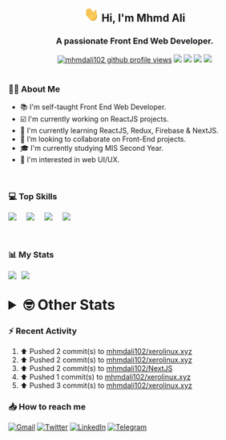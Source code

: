 <h2 align="center"><img src="./Hi.gif" width="30px" height="30px"> Hi, I'm Mhmd Ali</h2>

<h3 align="center">A passionate Front End Web Developer.</h3>

<div align="center">
  <a href="#"><img src="https://komarev.com/ghpvc/?username=mhmdali102&style=for-the-badge&logo=" alt="mhmdali102 github profile views" /></a>
  <a href="https://www.linux.org"><img src="https://img.shields.io/badge/OS-Linux-e06c75?style=for-the-badge&logo=linux" /></a>
	<a href="https://archlinux.org"><img src="https://img.shields.io/badge/DISTRO-Arch-56b6c2?style=for-the-badge&logo=arch-linux" /></a>
	<a href="https://dwm.suckless.org"><img src="https://img.shields.io/badge/WM-DWM-005577?style=for-the-badge&logo=dwm" /></a>
	<a href="https://neovim.io"><img src="https://img.shields.io/badge/IDE-Neovim-98c379?style=for-the-badge&logo=neovim" /></a>
</div>

<br>

### :man_technologist: About Me

- :books: I'm self-taught Front End Web Developer.
- :ballot_box_with_check: I'm currently working on ReactJS projects.
- :dart: I'm currently learning ReactJS, Redux, Firebase & NextJS.
- :eyes: I’m looking to collaborate on Front-End projects.
- :mortar_board: I'm currently studying MIS Second Year.
- :art: I'm interested in web UI/UX.

<br>

### :computer: Top Skills

<div style="display:flex;">
<img width ='36px' src ='https://raw.githubusercontent.com/rahulbanerjee26/githubAboutMeGenerator/main/icons/html.svg' />
<img width ='36px' src ='https://raw.githubusercontent.com/rahulbanerjee26/githubAboutMeGenerator/main/icons/css.svg' />
<img width ='36px' src ='https://raw.githubusercontent.com/rahulbanerjee26/githubAboutMeGenerator/main/icons/javascript.svg' />
<img width ='36px' src ='https://raw.githubusercontent.com/rahulbanerjee26/githubAboutMeGenerator/main/icons/reactjs.svg' />
</div>

<br>
<br>

### :bar_chart: My Stats

<img src="https://github-readme-stats.vercel.app/api?username=mhmdali102&show_icons=true&locale=en" width="49%" /><span style="display:inline-block;width:2%"></span><img src="https://github-readme-streak-stats.herokuapp.com/?user=mhmdali102&" width="49%" />

<br>

<details>
<summary style="font-size: 1.75rem; font-weight: bold;"><strong style="font-size: 1.75rem; font-weight: bold;"> 🤓 Other Stats </strong></summary>
<br>

<!--START_SECTION:waka-->
![Lines of code](https://img.shields.io/badge/From%20Hello%20World%20I%27ve%20Written-231%20Thousand%20lines%20of%20code-blue)

**🐱 My GitHub Data** 

> 🏆 593 Contributions in the Year 2022
 > 
> 📦 330.7 kB Used in GitHub's Storage 
 > 
> 💼 Opted to Hire
 > 
> 📜 19 Public Repositories 
 > 
> 🔑 6 Private Repositories  
 > 
**I'm a Night 🦉** 

```text
🌞 Morning    78 commits     ██░░░░░░░░░░░░░░░░░░░░░░░   9.56% 
🌆 Daytime    183 commits    █████░░░░░░░░░░░░░░░░░░░░   22.43% 
🌃 Evening    346 commits    ██████████░░░░░░░░░░░░░░░   42.4% 
🌙 Night      209 commits    ██████░░░░░░░░░░░░░░░░░░░   25.61%

```
📅 **I'm Most Productive on Monday** 

```text
Monday       162 commits    █████░░░░░░░░░░░░░░░░░░░░   19.85% 
Tuesday      103 commits    ███░░░░░░░░░░░░░░░░░░░░░░   12.62% 
Wednesday    113 commits    ███░░░░░░░░░░░░░░░░░░░░░░   13.85% 
Thursday     88 commits     ██░░░░░░░░░░░░░░░░░░░░░░░   10.78% 
Friday       89 commits     ██░░░░░░░░░░░░░░░░░░░░░░░   10.91% 
Saturday     124 commits    ███░░░░░░░░░░░░░░░░░░░░░░   15.2% 
Sunday       137 commits    ████░░░░░░░░░░░░░░░░░░░░░   16.79%

```


📊 **This Week I Spent My Time On** 

```text
⌚︎ Time Zone: Asia/Beirut

💬 Programming Languages: 
Lua                      34 mins             ████████░░░░░░░░░░░░░░░░░   34.54% 
conf                     15 mins             ███░░░░░░░░░░░░░░░░░░░░░░   15.11% 
JavaScript               13 mins             ███░░░░░░░░░░░░░░░░░░░░░░   13.36% 
Other                    13 mins             ███░░░░░░░░░░░░░░░░░░░░░░   13.03% 
CSS                      9 mins              ██░░░░░░░░░░░░░░░░░░░░░░░   9.76%

🔥 Editors: 
Neovim                   1 hr 29 mins        █████████████████████████   100.0%

🐱‍💻 Projects: 
mhmdali102               1 hr 6 mins         ████████████████░░░░░░░░░   63.7% 
Frontend-challenges      22 mins             █████░░░░░░░░░░░░░░░░░░░░   21.1% 
xerolinux.xyz            7 mins              █░░░░░░░░░░░░░░░░░░░░░░░░   7.07% 
dwm                      5 mins              █░░░░░░░░░░░░░░░░░░░░░░░░   5.45% 
openai-quickstart-node   2 mins              ░░░░░░░░░░░░░░░░░░░░░░░░░   2.68%

💻 Operating System: 
Linux                    1 hr 29 mins        █████████████████████████   100.0%

```

**I Mostly Code in JavaScript** 

```text
JavaScript               12 repos            ██████████████░░░░░░░░░░░   57.14% 
Python                   3 repos             ███░░░░░░░░░░░░░░░░░░░░░░   14.29% 
HTML                     1 repo              █░░░░░░░░░░░░░░░░░░░░░░░░   4.76% 
PHP                      1 repo              █░░░░░░░░░░░░░░░░░░░░░░░░   4.76% 
CSS                      1 repo              █░░░░░░░░░░░░░░░░░░░░░░░░   4.76%

```



 Last Updated on 11/08/2022 18:50:19 UTC
<!--END_SECTION:waka-->

</details>

### :zap: Recent Activity

<!--RECENT_ACTIVITY:start-->
1. ⬆️ Pushed 2 commit(s) to [mhmdali102/xerolinux.xyz](https://github.com/mhmdali102/xerolinux.xyz)
2. ⬆️ Pushed 2 commit(s) to [mhmdali102/xerolinux.xyz](https://github.com/mhmdali102/xerolinux.xyz)
3. ⬆️ Pushed 2 commit(s) to [mhmdali102/NextJS](https://github.com/mhmdali102/NextJS)
4. ⬆️ Pushed 1 commit(s) to [mhmdali102/xerolinux.xyz](https://github.com/mhmdali102/xerolinux.xyz)
5. ⬆️ Pushed 3 commit(s) to [mhmdali102/xerolinux.xyz](https://github.com/mhmdali102/xerolinux.xyz)
<!--RECENT_ACTIVITY:end-->

### :inbox_tray: How to reach me

[![Gmail](https://img.shields.io/badge/Gmail-D14836?style=for-the-badge&logo=gmail&logoColor=white)](mailto:mhmdalihsen102@gmail.com)
[![Twitter](https://img.shields.io/badge/Twitter-1DA1F2?style=for-the-badge&logo=twitter&logoColor=white)](https://twitter.com/MhmdAliHsen)
[![LinkedIn](https://img.shields.io/badge/LinkedIn-0077B5?style=for-the-badge&logo=linkedin&logoColor=white)](https://www.linkedin.com/in/mhmd-ali-hsen-66b0671b7/)
[![Telegram](https://img.shields.io/badge/Telegram-2CA5E0?style=for-the-badge&logo=telegram&logoColor=white&bgColor=black)](https://t.me/mhmdalihsen)
